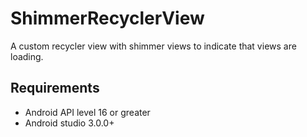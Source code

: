 ShimmerRecyclerView
===================

A custom recycler view with shimmer views to indicate that views are loading.

## Requirements

- Android API level 16 or greater
- Android studio 3.0.0+